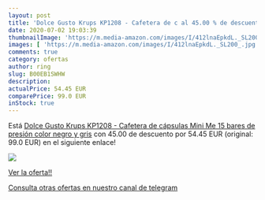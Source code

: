 ```yaml
---
layout: post
title: 'Dolce Gusto Krups KP1208 - Cafetera de c al 45.00 % de descuento'
date: 2020-07-02 19:03:39
thumbnailImage: 'https://m.media-amazon.com/images/I/412lnaEpkdL._SL200_.jpg'
images: [ 'https://m.media-amazon.com/images/I/412lnaEpkdL._SL200_.jpg' ]
comments: true
category: ofertas
author: ring
slug: B00EB1SWHW
description:
actualPrice: 54.45 EUR
comparePrice: 99.0 EUR
inStock: true
---
```


Está [Dolce Gusto Krups KP1208 - Cafetera de cápsulas Mini Me  15 bares de presión  color negro y gris](https://www.amazon.com/dp/B00EB1SWHW/?tag=redken08-20) con 45.00 de descuento por 54.45 EUR (original: 99.0 EUR) en el siguiente enlace!

[![](https://m.media-amazon.com/images/I/412lnaEpkdL._SL200_.jpg)](https://www.amazon.com/dp/B00EB1SWHW/?tag=redken08-20)

[Ver la oferta!!](https://www.amazon.com/dp/B00EB1SWHW/?tag=redken08-20)

[Consulta otras ofertas en nuestro canal de telegram](https://t.me/s/ofertas25)
